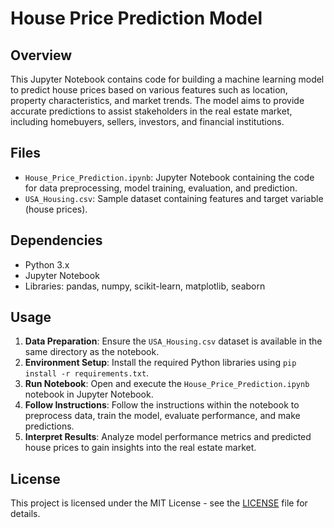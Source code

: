 # House Price Prediction Model

## Overview
This Jupyter Notebook contains code for building a machine learning model to predict house prices based on various features such as location, property characteristics, and market trends. The model aims to provide accurate predictions to assist stakeholders in the real estate market, including homebuyers, sellers, investors, and financial institutions.

## Files
- `House_Price_Prediction.ipynb`: Jupyter Notebook containing the code for data preprocessing, model training, evaluation, and prediction.
- `USA_Housing.csv`: Sample dataset containing features and target variable (house prices).

## Dependencies
- Python 3.x
- Jupyter Notebook
- Libraries: pandas, numpy, scikit-learn, matplotlib, seaborn

## Usage
1. **Data Preparation**: Ensure the `USA_Housing.csv` dataset is available in the same directory as the notebook.
2. **Environment Setup**: Install the required Python libraries using `pip install -r requirements.txt`.
3. **Run Notebook**: Open and execute the `House_Price_Prediction.ipynb` notebook in Jupyter Notebook.
4. **Follow Instructions**: Follow the instructions within the notebook to preprocess data, train the model, evaluate performance, and make predictions.
5. **Interpret Results**: Analyze model performance metrics and predicted house prices to gain insights into the real estate market.

## License
This project is licensed under the MIT License - see the [LICENSE](LICENSE) file for details.
